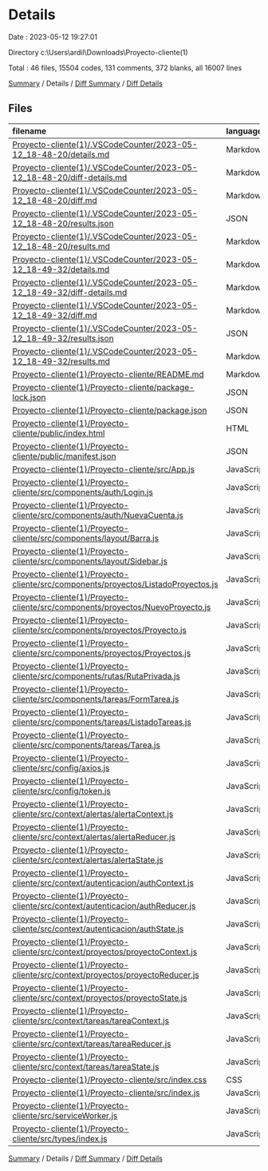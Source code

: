# Details

Date : 2023-05-12 19:27:01

Directory c:\\Users\\ardil\\Downloads\\Proyecto-cliente(1)

Total : 46 files,  15504 codes, 131 comments, 372 blanks, all 16007 lines

[Summary](results.md) / Details / [Diff Summary](diff.md) / [Diff Details](diff-details.md)

## Files
| filename | language | code | comment | blank | total |
| :--- | :--- | ---: | ---: | ---: | ---: |
| [Proyecto-cliente(1)/.VSCodeCounter/2023-05-12_18-48-20/details.md](/Proyecto-cliente(1)/.VSCodeCounter/2023-05-12_18-48-20/details.md) | Markdown | 45 | 0 | 6 | 51 |
| [Proyecto-cliente(1)/.VSCodeCounter/2023-05-12_18-48-20/diff-details.md](/Proyecto-cliente(1)/.VSCodeCounter/2023-05-12_18-48-20/diff-details.md) | Markdown | 9 | 0 | 6 | 15 |
| [Proyecto-cliente(1)/.VSCodeCounter/2023-05-12_18-48-20/diff.md](/Proyecto-cliente(1)/.VSCodeCounter/2023-05-12_18-48-20/diff.md) | Markdown | 12 | 0 | 7 | 19 |
| [Proyecto-cliente(1)/.VSCodeCounter/2023-05-12_18-48-20/results.json](/Proyecto-cliente(1)/.VSCodeCounter/2023-05-12_18-48-20/results.json) | JSON | 1 | 0 | 0 | 1 |
| [Proyecto-cliente(1)/.VSCodeCounter/2023-05-12_18-48-20/results.md](/Proyecto-cliente(1)/.VSCodeCounter/2023-05-12_18-48-20/results.md) | Markdown | 36 | 0 | 7 | 43 |
| [Proyecto-cliente(1)/.VSCodeCounter/2023-05-12_18-49-32/details.md](/Proyecto-cliente(1)/.VSCodeCounter/2023-05-12_18-49-32/details.md) | Markdown | 50 | 0 | 6 | 56 |
| [Proyecto-cliente(1)/.VSCodeCounter/2023-05-12_18-49-32/diff-details.md](/Proyecto-cliente(1)/.VSCodeCounter/2023-05-12_18-49-32/diff-details.md) | Markdown | 14 | 0 | 6 | 20 |
| [Proyecto-cliente(1)/.VSCodeCounter/2023-05-12_18-49-32/diff.md](/Proyecto-cliente(1)/.VSCodeCounter/2023-05-12_18-49-32/diff.md) | Markdown | 17 | 0 | 7 | 24 |
| [Proyecto-cliente(1)/.VSCodeCounter/2023-05-12_18-49-32/results.json](/Proyecto-cliente(1)/.VSCodeCounter/2023-05-12_18-49-32/results.json) | JSON | 1 | 0 | 0 | 1 |
| [Proyecto-cliente(1)/.VSCodeCounter/2023-05-12_18-49-32/results.md](/Proyecto-cliente(1)/.VSCodeCounter/2023-05-12_18-49-32/results.md) | Markdown | 38 | 0 | 7 | 45 |
| [Proyecto-cliente(1)/Proyecto-cliente/README.md](/Proyecto-cliente(1)/Proyecto-cliente/README.md) | Markdown | 37 | 0 | 32 | 69 |
| [Proyecto-cliente(1)/Proyecto-cliente/package-lock.json](/Proyecto-cliente(1)/Proyecto-cliente/package-lock.json) | JSON | 13,547 | 0 | 1 | 13,548 |
| [Proyecto-cliente(1)/Proyecto-cliente/package.json](/Proyecto-cliente(1)/Proyecto-cliente/package.json) | JSON | 35 | 0 | 1 | 36 |
| [Proyecto-cliente(1)/Proyecto-cliente/public/index.html](/Proyecto-cliente(1)/Proyecto-cliente/public/index.html) | HTML | 22 | 0 | 1 | 23 |
| [Proyecto-cliente(1)/Proyecto-cliente/public/manifest.json](/Proyecto-cliente(1)/Proyecto-cliente/public/manifest.json) | JSON | 25 | 0 | 1 | 26 |
| [Proyecto-cliente(1)/Proyecto-cliente/src/App.js](/Proyecto-cliente(1)/Proyecto-cliente/src/App.js) | JavaScript | 35 | 1 | 5 | 41 |
| [Proyecto-cliente(1)/Proyecto-cliente/src/components/auth/Login.js](/Proyecto-cliente(1)/Proyecto-cliente/src/components/auth/Login.js) | JavaScript | 77 | 8 | 20 | 105 |
| [Proyecto-cliente(1)/Proyecto-cliente/src/components/auth/NuevaCuenta.js](/Proyecto-cliente(1)/Proyecto-cliente/src/components/auth/NuevaCuenta.js) | JavaScript | 117 | 10 | 23 | 150 |
| [Proyecto-cliente(1)/Proyecto-cliente/src/components/layout/Barra.js](/Proyecto-cliente(1)/Proyecto-cliente/src/components/layout/Barra.js) | JavaScript | 21 | 2 | 10 | 33 |
| [Proyecto-cliente(1)/Proyecto-cliente/src/components/layout/Sidebar.js](/Proyecto-cliente(1)/Proyecto-cliente/src/components/layout/Sidebar.js) | JavaScript | 16 | 0 | 4 | 20 |
| [Proyecto-cliente(1)/Proyecto-cliente/src/components/proyectos/ListadoProyectos.js](/Proyecto-cliente(1)/Proyecto-cliente/src/components/proyectos/ListadoProyectos.js) | JavaScript | 37 | 5 | 13 | 55 |
| [Proyecto-cliente(1)/Proyecto-cliente/src/components/proyectos/NuevoProyecto.js](/Proyecto-cliente(1)/Proyecto-cliente/src/components/proyectos/NuevoProyecto.js) | JavaScript | 62 | 9 | 17 | 88 |
| [Proyecto-cliente(1)/Proyecto-cliente/src/components/proyectos/Proyecto.js](/Proyecto-cliente(1)/Proyecto-cliente/src/components/proyectos/Proyecto.js) | JavaScript | 23 | 3 | 5 | 31 |
| [Proyecto-cliente(1)/Proyecto-cliente/src/components/proyectos/Proyectos.js](/Proyecto-cliente(1)/Proyecto-cliente/src/components/proyectos/Proyectos.js) | JavaScript | 28 | 2 | 8 | 38 |
| [Proyecto-cliente(1)/Proyecto-cliente/src/components/rutas/RutaPrivada.js](/Proyecto-cliente(1)/Proyecto-cliente/src/components/rutas/RutaPrivada.js) | JavaScript | 18 | 1 | 6 | 25 |
| [Proyecto-cliente(1)/Proyecto-cliente/src/components/tareas/FormTarea.js](/Proyecto-cliente(1)/Proyecto-cliente/src/components/tareas/FormTarea.js) | JavaScript | 75 | 15 | 18 | 108 |
| [Proyecto-cliente(1)/Proyecto-cliente/src/components/tareas/ListadoTareas.js](/Proyecto-cliente(1)/Proyecto-cliente/src/components/tareas/ListadoTareas.js) | JavaScript | 46 | 5 | 10 | 61 |
| [Proyecto-cliente(1)/Proyecto-cliente/src/components/tareas/Tarea.js](/Proyecto-cliente(1)/Proyecto-cliente/src/components/tareas/Tarea.js) | JavaScript | 63 | 6 | 13 | 82 |
| [Proyecto-cliente(1)/Proyecto-cliente/src/config/axios.js](/Proyecto-cliente(1)/Proyecto-cliente/src/config/axios.js) | JavaScript | 5 | 0 | 2 | 7 |
| [Proyecto-cliente(1)/Proyecto-cliente/src/config/token.js](/Proyecto-cliente(1)/Proyecto-cliente/src/config/token.js) | JavaScript | 9 | 0 | 2 | 11 |
| [Proyecto-cliente(1)/Proyecto-cliente/src/context/alertas/alertaContext.js](/Proyecto-cliente(1)/Proyecto-cliente/src/context/alertas/alertaContext.js) | JavaScript | 3 | 0 | 2 | 5 |
| [Proyecto-cliente(1)/Proyecto-cliente/src/context/alertas/alertaReducer.js](/Proyecto-cliente(1)/Proyecto-cliente/src/context/alertas/alertaReducer.js) | JavaScript | 15 | 0 | 1 | 16 |
| [Proyecto-cliente(1)/Proyecto-cliente/src/context/alertas/alertaState.js](/Proyecto-cliente(1)/Proyecto-cliente/src/context/alertas/alertaState.js) | JavaScript | 35 | 2 | 8 | 45 |
| [Proyecto-cliente(1)/Proyecto-cliente/src/context/autenticacion/authContext.js](/Proyecto-cliente(1)/Proyecto-cliente/src/context/autenticacion/authContext.js) | JavaScript | 3 | 0 | 2 | 5 |
| [Proyecto-cliente(1)/Proyecto-cliente/src/context/autenticacion/authReducer.js](/Proyecto-cliente(1)/Proyecto-cliente/src/context/autenticacion/authReducer.js) | JavaScript | 42 | 0 | 2 | 44 |
| [Proyecto-cliente(1)/Proyecto-cliente/src/context/autenticacion/authState.js](/Proyecto-cliente(1)/Proyecto-cliente/src/context/autenticacion/authState.js) | JavaScript | 103 | 7 | 20 | 130 |
| [Proyecto-cliente(1)/Proyecto-cliente/src/context/proyectos/proyectoContext.js](/Proyecto-cliente(1)/Proyecto-cliente/src/context/proyectos/proyectoContext.js) | JavaScript | 3 | 0 | 2 | 5 |
| [Proyecto-cliente(1)/Proyecto-cliente/src/context/proyectos/proyectoReducer.js](/Proyecto-cliente(1)/Proyecto-cliente/src/context/proyectos/proyectoReducer.js) | JavaScript | 53 | 0 | 2 | 55 |
| [Proyecto-cliente(1)/Proyecto-cliente/src/context/proyectos/proyectoState.js](/Proyecto-cliente(1)/Proyecto-cliente/src/context/proyectos/proyectoState.js) | JavaScript | 114 | 8 | 21 | 143 |
| [Proyecto-cliente(1)/Proyecto-cliente/src/context/tareas/tareaContext.js](/Proyecto-cliente(1)/Proyecto-cliente/src/context/tareas/tareaContext.js) | JavaScript | 3 | 0 | 2 | 5 |
| [Proyecto-cliente(1)/Proyecto-cliente/src/context/tareas/tareaReducer.js](/Proyecto-cliente(1)/Proyecto-cliente/src/context/tareas/tareaReducer.js) | JavaScript | 51 | 0 | 1 | 52 |
| [Proyecto-cliente(1)/Proyecto-cliente/src/context/tareas/tareaState.js](/Proyecto-cliente(1)/Proyecto-cliente/src/context/tareas/tareaState.js) | JavaScript | 104 | 9 | 20 | 133 |
| [Proyecto-cliente(1)/Proyecto-cliente/src/index.css](/Proyecto-cliente(1)/Proyecto-cliente/src/index.css) | CSS | 333 | 4 | 26 | 363 |
| [Proyecto-cliente(1)/Proyecto-cliente/src/index.js](/Proyecto-cliente(1)/Proyecto-cliente/src/index.js) | JavaScript | 7 | 3 | 3 | 13 |
| [Proyecto-cliente(1)/Proyecto-cliente/src/serviceWorker.js](/Proyecto-cliente(1)/Proyecto-cliente/src/serviceWorker.js) | JavaScript | 92 | 31 | 13 | 136 |
| [Proyecto-cliente(1)/Proyecto-cliente/src/types/index.js](/Proyecto-cliente(1)/Proyecto-cliente/src/types/index.js) | JavaScript | 22 | 0 | 3 | 25 |

[Summary](results.md) / Details / [Diff Summary](diff.md) / [Diff Details](diff-details.md)